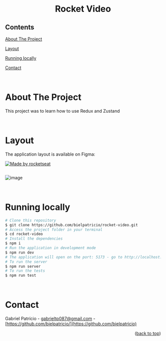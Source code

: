 <div id="top"></div>

<!-- PROJECT LOGO -->

<br />
<div align="center">
  <h1 align="center">Rocket Video</h3>
</div>

<!-- TABLE OF CONTENTS -->

## Contents

<p align="center">
    <p><a href="#about-the-project" title=" go to About the Project">About The Project</a></p>
    <p><a href="#Layout" title=" go to Layout">Layout</a></p>
    <p><a href="#Running locally" title=" go to Running locally">Running locally</a></p>
    <p><a href="#contact" title=" go to Contact">Contact</a></p>
  </p>

<br>
<!-- ABOUT THE PROJECT -->

# About The Project

This project was to learn how to use Redux and Zustand

<br>

# Layout

The application layout is available on Figma:

<a href="https://www.figma.com/file/vmYojvguCSv0vkX1GmcWqf/GitHub-Blog-(Community)?node-id=0%3A1">
  <img alt="Made by rocketseat" src="https://img.shields.io/badge/Acessar%20Layout%20-Figma-%2304D361">
</a>

<br>

<p align="center" style="display: flex; align-items: flex-start; justify-content: center;">
  
  ![image](https://github.com/bielpatricio/rocket-video/assets/32223762/101f0e20-cde7-4fdd-a109-4168270128e2)



<br>

# Running locally

```bash
# Clone this repository
$ git clone https://github.com/bielpatricio/rocket-video.git
# Access the project folder in your terminal
$ cd rocket-video
# Install the dependencies
$ npm i
# Run the application in development mode
$ npm run dev
# The application will open on the port: 5173 - go to http://localhost:5173/
# To run the server
$ npm run server
# To run the tests
$ npm run test
```


<br>

# Contact

Gabriel Patrício - gabrieltp087@gmail.com - [https://github.com/bielpatricio/](https://github.com/bielpatricio)

<p align="right">(<a href="#top">back to top</a>)</p>
